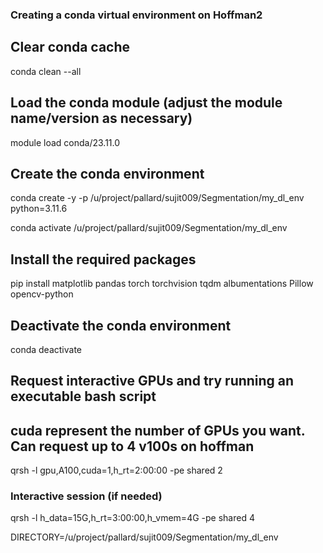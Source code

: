 
### Creating a conda virtual environment on Hoffman2

## Clear conda cache
conda clean --all

## Load the conda module (adjust the module name/version as necessary)
module load conda/23.11.0

## Create the conda environment
conda create -y -p /u/project/pallard/sujit009/Segmentation/my_dl_env python=3.11.6

conda activate /u/project/pallard/sujit009/Segmentation/my_dl_env

## Install the required packages
pip install matplotlib pandas torch torchvision tqdm albumentations Pillow opencv-python

## Deactivate the conda environment
conda deactivate



## Request interactive GPUs and try running an executable bash script
## cuda represent the number of GPUs you want. Can request up to 4 v100s on hoffman
qrsh -l gpu,A100,cuda=1,h_rt=2:00:00 -pe shared 2 

### Interactive session (if needed)
qrsh -l h_data=15G,h_rt=3:00:00,h_vmem=4G -pe shared 4

DIRECTORY=/u/project/pallard/sujit009/Segmentation/my_dl_env

